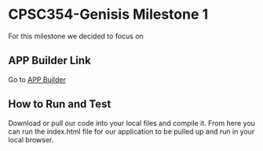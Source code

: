 
# CPSC354-Genisis Milestone 1
For this milestone we decided to focus on 

## APP Builder Link
Go to [APP Builder](https://AidanFLG.github.io/src/)

## How to Run and Test

Download or pull our code into your local files and compile it. From here you can run the index.html file for our application to be pulled up and run in your local browser.

